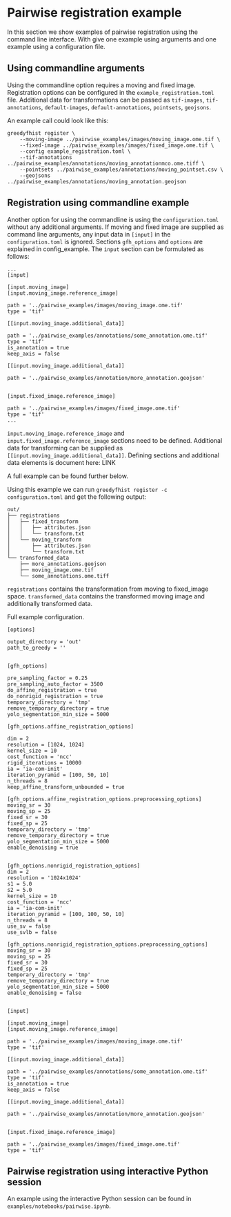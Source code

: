 # Pairwise registration example 

In this section we show examples of pairwise registration using the command line interface. With give one example using arguments and one example using a configuration file.


## Using commandline arguments

Using the commandline option requires a moving and fixed image. Registration options can be configured in the `example_registration.toml` file. Additional data for transformations can be passed as `tif-images`, `tif-annotations`, `default-images`, `default-annotations`, `pointsets`, `geojsons`.  

An example call could look like this:

```
greedyfhist register \
    --moving-image ../pairwise_examples/images/moving_image.ome.tif \
    --fixed-image ../pairwise_examples/images/fixed_image.ome.tif \
    --config example_registration.toml \
    --tif-annotations ../pairwise_examples/annotations/moving_annotationmco.ome.tiff \
    --pointsets ../pairwise_examples/annotations/moving_pointset.csv \
    --geojsons ../pairwise_examples/annotations/moving_annotation.geojson                            
```

## Registration using commandline example

Another option for using the commandline is using the `configuration.toml` without any additional arguments. If moving and fixed image are supplied as command line arguments, any input data in `[input]` in the `configuration.toml` is ignored. Sections `gfh_options` and `options` are explained in config_example. The `input` section can be formulated as follows:

```
...
[input]

[input.moving_image]
[input.moving_image.reference_image]

path = '../pairwise_examples/images/moving_image.ome.tif'
type = 'tif'

[[input.moving_image.additional_data]]

path = '../pairwise_examples/annotations/some_annotation.ome.tif'
type = 'tif'
is_annotation = true
keep_axis = false

[[input.moving_image.additional_data]]

path = '../pairwise_examples/annotation/more_annotation.geojson'


[input.fixed_image.reference_image]

path = '../pairwise_examples/images/fixed_image.ome.tif'
type = 'tif'
...
```

`input.moving_image.reference_image` and `input.fixed_image.reference_image` sections need to be defined. Additional data for transforming can be supplied as `[[input.moving_image.additional_data]]`. Defining sections and additional data elements is document here: LINK

A full example can be found further below. 

Using this example we can run `greedyfhist register -c configuration.toml` and get the following output:


```
out/
├── registrations
│   ├── fixed_transform
│   │   ├── attributes.json
│   │   └── transform.txt
│   └── moving_transform
│       ├── attributes.json
│       └── transform.txt
└── transformed_data
    ├── more_annotations.geojson
    ├── moving_image.ome.tif
    └── some_annotations.ome.tiff
```


`registrations` contains the transformation from moving to fixed_image space. `transformed_data` contains the transformed moving image and additionally transformed data.

Full example configuration.

```
[options]

output_directory = 'out'
path_to_greedy = ''


[gfh_options]

pre_sampling_factor = 0.25
pre_sampling_auto_factor = 3500
do_affine_registration = true
do_nonrigid_registration = true
temporary_directory = 'tmp'
remove_temporary_directory = true
yolo_segmentation_min_size = 5000

[gfh_options.affine_registration_options]

dim = 2
resolution = [1024, 1024]
kernel_size = 10
cost_function = 'ncc'
rigid_iterations = 10000
ia = 'ia-com-init'
iteration_pyramid = [100, 50, 10]
n_threads = 8
keep_affine_transform_unbounded = true

[gfh_options.affine_registration_options.preprocessing_options]
moving_sr = 30
moving_sp = 25
fixed_sr = 30
fixed_sp = 25
temporary_directory = 'tmp'
remove_temporary_directory = true
yolo_segmentation_min_size = 5000
enable_denoising = true


[gfh_options.nonrigid_registration_options]
dim = 2
resolution = '1024x1024'
s1 = 5.0
s2 = 5.0
kernel_size = 10
cost_function = 'ncc'
ia = 'ia-com-init'
iteration_pyramid = [100, 100, 50, 10]
n_threads = 8
use_sv = false
use_svlb = false

[gfh_options.nonrigid_registration_options.preprocessing_options]
moving_sr = 30
moving_sp = 25
fixed_sr = 30
fixed_sp = 25
temporary_directory = 'tmp'
remove_temporary_directory = true
yolo_segmentation_min_size = 5000
enable_denoising = false


[input]

[input.moving_image]
[input.moving_image.reference_image]

path = '../pairwise_examples/images/moving_image.ome.tif'
type = 'tif'

[[input.moving_image.additional_data]]

path = '../pairwise_examples/annotations/some_annotation.ome.tif'
type = 'tif'
is_annotation = true
keep_axis = false

[[input.moving_image.additional_data]]

path = '../pairwise_examples/annotation/more_annotation.geojson'


[input.fixed_image.reference_image]

path = '../pairwise_examples/images/fixed_image.ome.tif'
type = 'tif'
```

## Pairwise registration using interactive Python session

An example using the interactive Python session can be found in `examples/notebooks/pairwise.ipynb`.